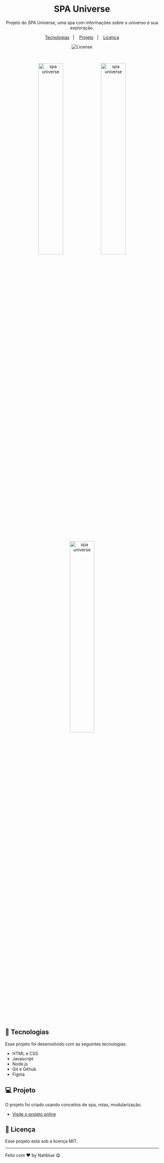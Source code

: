 <h1 align="center">SPA Universe</h1>

<p align="center">
Projeto do SPA Universe, uma spa com informações sobre o universo e sua exploração.<br/>
</p>

<p align="center">
  <a href="#-tecnologias">Tecnologias</a>&nbsp;&nbsp;&nbsp;|&nbsp;&nbsp;&nbsp;
  <a href="#-projeto">Projeto</a>&nbsp;&nbsp;&nbsp;|&nbsp;&nbsp;&nbsp;
  <a href="#memo-licença">Licença</a>
</p>

<p align="center">
  <img alt="License" src="https://img.shields.io/static/v1?label=license&message=MIT&color=49AA26&labelColor=000000">
</p>

<br>

<p align="center">
  <img alt="spa universe" src="https://i.imgur.com/9Quxc9O.png" width="40%">
  <img alt="spa universe" src="https://i.imgur.com/g1GyyR7.png" width="40%">
  <img alt="spa universe" src="https://i.imgur.com/45EK6VB.png" width="40%">
</p>

## 🚀 Tecnologias

Esse projeto foi desenvolvido com as seguintes tecnologias:

- HTML e CSS
- Javascript
- Node.js
- Git e Github
- Figma

## 💻 Projeto

O projeto foi criado usando conceitos de spa, rotas, modularização.

- [Visite o projeto online](https://js-spa-universe.vercel.app/)

## :memo: Licença

Esse projeto está sob a licença MIT.

---

Feito com ♥ by Nahblue 😋

